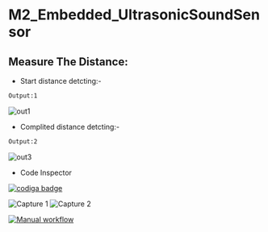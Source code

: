 # M2_Embedded_UltrasonicSoundSensor
## Measure The Distance:

* Start distance detcting:-

```bash
Output:1
```
![out1](https://user-images.githubusercontent.com/94118726/144073307-d3856545-054c-4a28-afbb-3cef3479f6b4.JPG)

* Complited distance detcting:-

```bash
Output:2
```
![out3](https://user-images.githubusercontent.com/94118726/144073364-fbec5d54-7aa8-49b3-8a69-fa51d0d2b5e5.jpg)


* Code Inspector
<a href="https://app.codiga.io/public/user/github/Vaibhavpatil19">
   <img src="https://api.codiga.io/public/badge/user/github/Vaibhavpatil19?style=light" alt="codiga badge" />
</a>

![Capture 1](https://api.codiga.io/project/30185/score/svg)
![Capture 2](https://api.codiga.io/project/30185/status/svg)

[![Manual workflow](https://github.com/Vaibhavpatil19/M2_Embedded_UltrasonicSoundSensor/actions/workflows/manual.yml/badge.svg)](https://github.com/Vaibhavpatil19/M2_Embedded_UltrasonicSoundSensor/actions/workflows/manual.yml)
